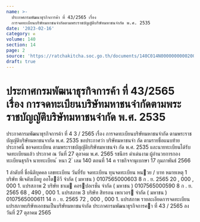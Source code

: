 ```yaml
---
name: >-
  ประกาศกรมพัฒนาธุรกิจการค้า ที่ 43/2565 เรื่อง
  การจดทะเบียนบริษัทมหาชนจำกัดตามพระราชบัญญัติบริษัทมหาชนจำกัด พ.ศ. 2535
date: '2023-02-16'
category: ค
volume: 140
section: 14
page: 2
source: 'https://ratchakitcha.soc.go.th/documents/140C014N0000000000200.pdf'
draft: true
---
```


# ประกาศกรมพัฒนาธุรกิจการค้า ที่ 43/2565 เรื่อง การจดทะเบียนบริษัทมหาชนจำกัดตามพระราชบัญญัติบริษัทมหาชนจำกัด พ.ศ. 2535

ประกาศกรมพัฒนาธุรกิจการค้า ที่ 4 3 / 2565 เรื่อง การจดทะเบียนบริษัทมหาชนจำกัด ตามพระราชบัญญัติบริษัทมหาชนจากัด พ.ศ. 2535 ขอประกาศว่า บริษัทมหาชนจำ กัด ตามรายชื่อแนบท้ายประกาศนี้ ขอจดทะเบียน ตามพระราชบัญญัติบริษัทมหาชนจำ กัด พ.ศ. 2535 และนายทะเบียนได้รับจดทะเบียนแล้ว ประกาศ ณ วันที่ 27 ตุลาคม พ.ศ. 2565 รชนีกร ดำเด่นงาม ผู้อำนวยการกองทะเบียนธุรกิจ นายทะเบียน ้ หนา 2 ่ เลม 140 ตอนที่ 14 ค ราชกิจจานุเบกษา 17 กุมภาพันธ์ 2566

1 ลําดับที่ ชื่อนิติบุคคล เลขทะเบียน วันที่รับ จดทะเบียน ทุนจดทะเบียน หนวย / บาท หมายเหตุ 1 บริษัท พีเจดับเบิ้ลยู ออโตอีวี จํากัด ( มหาชน ) 0107565000603 8 ก . ย. 2565 20 , 000 , 000 1. แปรสภาพ 2 บริษัท ชาเม คอรปอเรชั่น จํากัด ( มหาชน ) 0107565000590 8 ก . ย. 2565 68 , 490 , 000 1. แปรสภาพ 3 บริษัท สิทรอน เพาเวอร จํากัด ( มหาชน ) 0107565000611 14 ก . ย. 2565 72 , 000 , 000 1. แปรสภาพ รายละเอียดการจดทะเบียนแปรสภาพบริษัทเอกชนเป็นบริษัทมหาชนจํากัด ประกาศกรมพัฒนาธุรกิจการคา ที่ 43 / 2565 ลงวันที่ 27 ตุลาคม 2565
